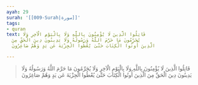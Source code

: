 ```yaml
---
ayah: 29
surah: '[[009-Surah|سورة]]'
tags:
- quran
text: قَاتِلُوا الَّذِينَ لَا يُؤْمِنُونَ بِاللَّهِ وَلَا بِالْيَوْمِ الْآخِرِ وَلَا
  يُحَرِّمُونَ مَا حَرَّمَ اللَّهُ وَرَسُولُهُ وَلَا يَدِينُونَ دِينَ الْحَقِّ مِنَ
  الَّذِينَ أُوتُوا الْكِتَابَ حَتَّىٰ يُعْطُوا الْجِزْيَةَ عَن يَدٍ وَهُمْ صَاغِرُونَ

---
```

> قَاتِلُوا الَّذِينَ لَا يُؤْمِنُونَ بِاللَّهِ وَلَا بِالْيَوْمِ الْآخِرِ وَلَا يُحَرِّمُونَ مَا حَرَّمَ اللَّهُ وَرَسُولُهُ وَلَا يَدِينُونَ دِينَ الْحَقِّ مِنَ الَّذِينَ أُوتُوا الْكِتَابَ حَتَّىٰ يُعْطُوا الْجِزْيَةَ عَن يَدٍ وَهُمْ صَاغِرُونَ
